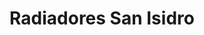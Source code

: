 ---
title: "Radiadores San Isidro"
url: /santa-cruz-de-la-sierra/radiadores-san-isidro/
shop: reparación de automóviles
---